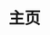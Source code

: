 ---
home: true
icon: home
title: 主页
heroImage: https://s2.loli.net/2023/07/11/eXaPWqy154LCs8f.png
bgImageStyle:
  background-attachment: fixed
heroText: Iridescent Finale
tagline: Minecraft Java 1.20 公益生存服
actions:
  - text: 👉加入👈
    link: ./get-started/
    type: primary

  - text: 文档
    link: https://if.21cnt.cn/

highlights:
  - header: 玩法
    bgImage: https://s2.loli.net/2023/07/11/LQPTlx2he8pz65w.webp
    bgImageDark: https://s2.loli.net/2023/07/11/LQPTlx2he8pz65w.webp
    description: Our world, your land.
    image: /assets/home/features.svg
    highlights:
      - title: 领地
        icon: landmark-flag
        details: 基于Lands的私有领地功能，支持国家的建立
      - title: 卫星地图
        icon: map
        details: 基于Dynmap的网页卫星地图显示，实时查看玩家状态和领地范围
      - title: 技能
        icon: kitchen-set
        details: 基于Aurelium Skills的技能插件，增强养成玩法
      - title: 保护
        icon: eye
        details: 基于CoreProtect的状态记录插件，最大程度监察违规行为

  - header: Lands
    description: 独立 | 联合
    image: /assets/home/lands.svg
    bgImage: https://s2.loli.net/2023/07/11/IMjlZzpmUu3fikS.webp
    bgImageDark: https://s2.loli.net/2023/07/11/IMjlZzpmUu3fikS.webp
    highlights:
      - title: 领地
        icon: landmark-flag
        details: 私有的领地宣称和保护
      - title: 国家
        icon: landmark
        details: 共同组建领地的联合体，实现税收和银行系统

  - header: 管理组
    description: 巡查 | 维护 | 汉化 | 支持
    features:
      - title: Ziling_uwu
        icon: laptop-code
        details: 腐竹 | 运维、插件汉化

      - title: Ritmo
        icon: handcuffs
        details: 巡查 | 管理员

      - title: Maple_Pu__
        icon: screwdriver-wrench
        details: 技术 | 客户端配置

      - title: HenryFeng
        icon: language
        details: 汉化 | 插件汉化

      - title: lihe07
        icon: screwdriver-wrench
        details: 技术 | 运维、优化

      - title: Kamisato-Ayaka-233
        icon: screwdriver-wrench
        details: 技术 | API

      - title: Smart-Betakk
        icon: screwdriver-wrench
        details: 技术 | 插件开发

copyright: Copyright © 2023 Iridescent
footer: Powered by Vuepress with vuepress-theme-hope
---